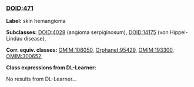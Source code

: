 
### [DOID:471](http://purl.obolibrary.org/obo/DOID_471)
**Label:** skin hemangioma

**Subclasses:** [DOID:4028](http://purl.obolibrary.org/obo/DOID_4028) (angioma serpiginosum), [DOID:14175](http://purl.obolibrary.org/obo/DOID_14175) (von Hippel-Lindau disease), 

**Corr. equiv. classes:** [OMIM:106050](http://purl.obolibrary.org/obo/OMIM_106050), [Orphanet:95429](http://www.orpha.net/ORDO/Orphanet_95429), [OMIM:193300](http://purl.obolibrary.org/obo/OMIM_193300), [OMIM:300652](http://purl.obolibrary.org/obo/OMIM_300652), 

**Class expressions from DL-Learner:**

No results from DL-Learner...



